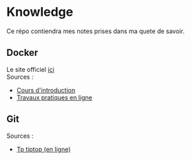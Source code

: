 # Knowledge

Ce répo contiendra mes notes prises dans ma quete de savoir.

## Docker 
Le site officiel <a href="https://www.docker.com/" target="_blank">ici</a>   
Sources :
- <a href="https://www.youtube.com/watch?v=fqMOX6JJhGo" target="_blank">Cours d'introduction</a> 
- <a href="https://kodekloud.com/courses/labs-docker-for-the-absolute-beginner-hands-on/" target="_blank">Travaux pratiques en ligne</a>

## Git
Sources :
- <a href="https://learngitbranching.js.org/" target="_blank">Tp tiptop (en ligne)</a> 
